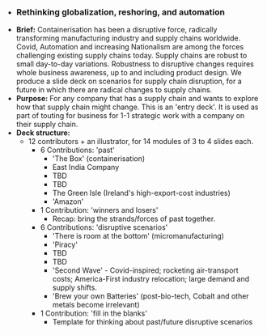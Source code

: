 - ### __Rethinking globalization, reshoring, and automation__
- **Brief:** Containerisation has been a disruptive force, radically transforming manufacturing industry and supply chains worldwide.  Covid, Automation and increasing Nationalism are among the forces challenging existing supply chains today.  Supply chains are robust to small day-to-day variations.  Robustness to disruptive changes requires whole business awareness, up to and including product design.  We produce a slide deck on scenarios for supply chain disruption, for a future in which there are radical changes to supply chains.
- **Purpose:** For any company that has a supply chain and wants to explore how that supply chain might change.  This is an 'entry deck'.  It is used as part of touting for business for 1-1 strategic work with a company on their supply chain.
- **Deck structure:**
    - 12 contributors + an illustrator, for 14 modules of 3 to 4 slides each.
        - 6 Contributions: 'past'
            - 'The Box' (containerisation)
            - East India Company
            - TBD
            - TBD
            - The Green Isle (Ireland's high-export-cost industries)
            - 'Amazon'
        - 1 Contribution: 'winners and losers'
            - Recap: bring the strands/forces of past together.
        - 6 Contributions: 'disruptive scenarios'
            - 'There is room at the bottom' (micromanufacturing)
            - 'Piracy'
            - TBD
            - TBD
            - 'Second Wave' - Covid-inspired; rocketing air-transport costs; America-First industry relocation; large demand and supply shifts.
            - 'Brew your own Batteries' (post-bio-tech, Cobalt and other metals become irrelevant)
        - 1 Contribution: 'fill in the blanks'
            - Template for thinking about past/future disruptive scenarios

